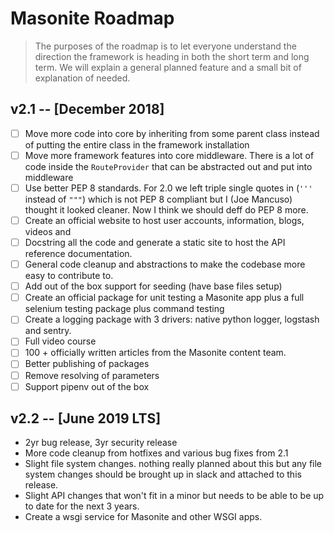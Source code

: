 # Masonite Roadmap

> The purposes of the roadmap is to let everyone understand the direction the framework is heading in both the short term and long term.
We will explain a general planned feature and a small bit of explanation of needed.

## v2.1 -- [December 2018]

- [ ] Move more code into core by inheriting from some parent class instead of putting the entire class in the framework installation
- [ ] Move more framework features into core middleware. There is a lot of code inside the `RouteProvider` that can be abstracted out and put into middleware
- [ ] Use better PEP 8 standards. For 2.0 we left triple single quotes in (`'''` instead of `"""`) which is not PEP 8 compliant but I (Joe Mancuso) 
thought it looked cleaner. Now I think we should deff do PEP 8 more.
- [ ] Create an official website to host user accounts, information, blogs, videos and 
- [ ] Docstring all the code and generate a static site to host the API reference documentation.
- [ ] General code cleanup and abstractions to make the codebase more easy to contribute to.
- [ ] Add out of the box support for seeding (have base files setup)
- [ ] Create an official package for unit testing a Masonite app plus a full selenium testing package plus command testing
- [ ] Create a logging package with 3 drivers: native python logger, logstash and sentry.
- [ ] Full video course
- [ ] 100 + officially written articles from the Masonite content team.
- [ ] Better publishing of packages 
- [ ] Remove resolving of parameters
- [ ] Support pipenv out of the box

## v2.2 -- [June 2019 LTS]

- 2yr bug release, 3yr security release
- More code cleanup from hotfixes and various bug fixes from 2.1
- Slight file system changes. nothing really planned about this but any file system changes should be brought up in slack and attached to this release.
- Slight API changes that won't fit in a minor but needs to be able to be up to date for the next 3 years.
- Create a wsgi service for Masonite and other WSGI apps.
